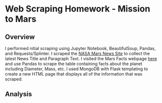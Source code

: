 # Web Scraping Homework - Mission to Mars

## Overview

I performed nitial scraping using Jupyter Notebook, BeautifulSoup, Pandas, and Requests/Splinter. I scraped the [NASA Mars News Site](https://mars.nasa.gov/news/) to collect the latest News Title and Paragraph Text. I visited the Mars Facts webpage [here](https://space-facts.com/mars/) and use Pandas to scrape the table containing facts about the planet including Diameter, Mass, etc. I used MongoDB with Flask templating to create a new HTML page that displays all of the information that was scraped.

## Analysis
